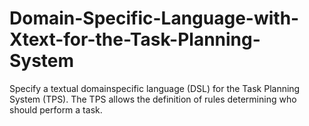 # Domain-Specific-Language-with-Xtext-for-the-Task-Planning-System
Specify a textual domainspecific language (DSL) for the Task Planning System (TPS). The TPS allows the definition of rules determining who should perform a task.
